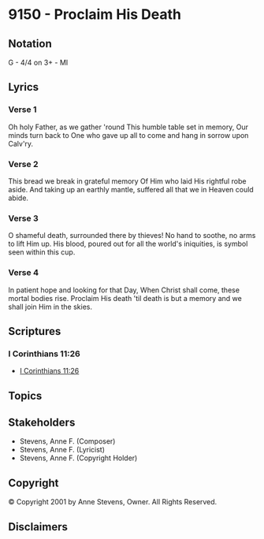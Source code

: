 # 9150 - Proclaim His Death

## Notation

G - 4/4 on 3+ - MI

## Lyrics

### Verse 1

Oh holy Father, as we gather 'round This humble table set in memory, Our minds turn back to One who gave up all to come and hang in sorrow upon Calv'ry.

### Verse 2

This bread we break in grateful memory Of Him who laid His rightful robe aside. And taking up an earthly mantle, suffered all that we in Heaven could abide.

### Verse 3

O shameful death, surrounded there by thieves! No hand to soothe, no arms to lift Him up. His blood, poured out for all the world's iniquities, is symbol seen within this cup.

### Verse 4

In patient hope and looking for that Day, When Christ shall come, these mortal bodies rise. Proclaim His death 'til death is but a memory and we shall join Him in the skies.


## Scriptures

### I Corinthians 11:26

- [I Corinthians 11:26](https://www.biblegateway.com/passage/?search=I%20Corinthians%2011%3A26)


## Topics


## Stakeholders

- Stevens, Anne F. (Composer)
- Stevens, Anne F. (Lyricist)
- Stevens, Anne F. (Copyright Holder)

## Copyright

© Copyright 2001 by Anne Stevens, Owner. All Rights Reserved.


## Disclaimers


